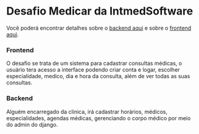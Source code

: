 # Desafio Medicar da IntmedSoftware

Você poderá encontrar detalhes sobre o [backend aqui](https://github.com/ejrgeek/challenge-medicar/tree/develop/backend) e sobre o [frontend aqui](https://github.com/ejrgeek/challenge-medicar/tree/develop/frontend).

### Frontend
O desafio se trata de um sistema para cadastrar consultas médicas, o usuário tera acesso a interface podendo criar conta e logar, escolher especialidade, medico, dia e hora da consulta, além de ver todas as suas consultas.

### Backend
Alguém encarregado da clinica, irá cadastrar horários, médicos, especialidades, agendas médicas, gerenciando o corpo médico por meio do admin do django.